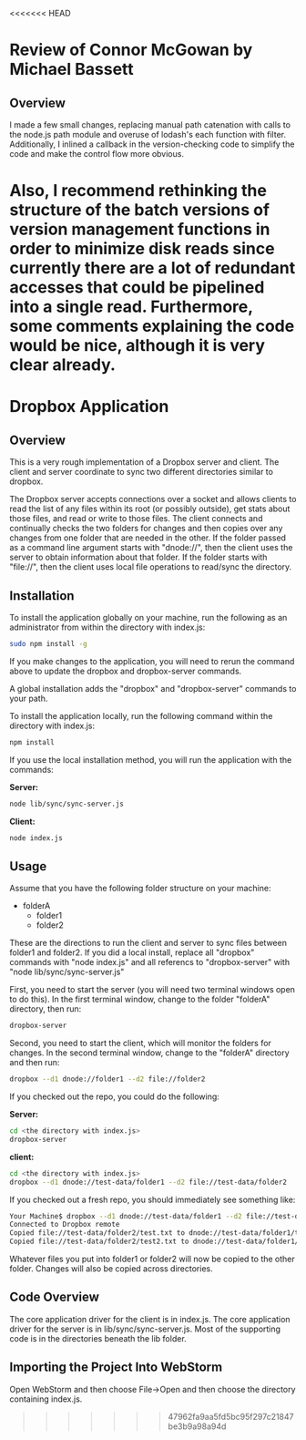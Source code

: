 <<<<<<< HEAD
# Review of Connor McGowan by Michael Bassett

## Overview

I made a few small changes, replacing manual path catenation with calls to
the node.js path module and overuse of lodash's each function with filter.
Additionally, I inlined a callback in the version-checking code to simplify
the code and make the control flow more obvious.

Also, I recommend rethinking the structure of the batch versions of version management functions in order to minimize disk reads since currently there are a lot of redundant accesses that could be pipelined into a single read. Furthermore, some comments explaining the code would be nice, although it is very clear already.
=======
# Dropbox Application

## Overview

This is a very rough implementation of a Dropbox server and client. The client and server
coordinate to sync two different directories similar to dropbox.

The Dropbox server accepts connections over a socket and allows clients to read the list of any
files within its root (or possibly outside), get stats about those files, and read or write to
those files. The client connects and continually checks the two folders for changes and then
copies over any changes from one folder that are needed in the other. If the folder passed as
a command line argument starts with "dnode://", then the client uses the server to obtain information
about that folder. If the folder starts with "file://", then the client uses local file operations
to read/sync the directory.

## Installation

To install the application globally on your machine, run the following as an administrator from
within the directory with index.js:

```bash
sudo npm install -g
```

If you make changes to the application, you will need to rerun the command above to update the
dropbox and dropbox-server commands.


A global installation adds the "dropbox" and "dropbox-server" commands to your path.

To install the application locally, run the following command within the directory with index.js:

```bash
npm install
```

If you use the local installation method, you will run the application with the commands:

__Server:__
```bash
node lib/sync/sync-server.js
```

__Client:__
```bash
node index.js
```

## Usage

Assume that you have the following folder structure on your machine:

 - folderA
    - folder1
    - folder2

These are the directions to run the client and server to sync files between folder1 and folder2.
If you did a local install, replace all "dropbox" commands with "node index.js" and all referencs
to "dropbox-server" with "node lib/sync/sync-server.js"

First, you need to start the server (you will need two terminal windows open to do this). In
the first terminal window, change to the folder "folderA" directory, then run:

```bash
dropbox-server
```

Second, you need to start the client, which will monitor the folders for changes. In the second
terminal window, change to the "folderA" directory and then run:

```bash
dropbox --d1 dnode://folder1 --d2 file://folder2
```

If you checked out the repo, you could do the following:

__Server:__
```bash
cd <the directory with index.js>
dropbox-server
```

__client:__
```bash
cd <the directory with index.js>
dropbox --d1 dnode://test-data/folder1 --d2 file://test-data/folder2
```

If you checked out a fresh repo, you should immediately see something like:
```bash
Your Machine$ dropbox --d1 dnode://test-data/folder1 --d2 file://test-data/folder2
Connected to Dropbox remote
Copied file://test-data/folder2/test.txt to dnode://test-data/folder1/test.txt
Copied file://test-data/folder2/test2.txt to dnode://test-data/folder1/test2.txt
```
Whatever files you put into folder1 or folder2 will now be copied to the other folder.
Changes will also be copied across directories.

## Code Overview

The core application driver for the client is in index.js. The core application driver
for the server is in lib/sync/sync-server.js. Most of the supporting code is in the
directories beneath the lib folder.

## Importing the Project Into WebStorm

Open WebStorm and then choose File->Open and then choose the directory containing index.js.
>>>>>>> 47962fa9aa5fd5bc95f297c21847be3b9a98a94d
